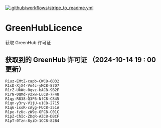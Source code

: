 [![.github/workflows/stripe_to_readme.yml](https://github.com/zjx-kimi/GreenHubLicence/actions/workflows/stripe_to_readme.yml/badge.svg)](https://github.com/zjx-kimi/GreenHubLicence/actions/workflows/stripe_to_readme.yml)
# GreenHubLicence
获取 GreenHub 许可证
## 获取到的 GreenHub 许可证 （2024-10-14 19 : 00 更新）
```
R1uz-EMtZ-capb-CWC8-6D32
R1sD-XjX4-Vm4c-yMC8-87D7
R1rZ-UkWe-0qvz-bAC8-9B2F
R1rN-0QMd-yzxw-LuC8-7F48
R1qy-R838-Q3F6-NfC8-C845
R1qn-y3ry-V1jU-u1C8-2715
R1q6-issR-cAyg-FUC8-351A
R1pe-fzUc-zW9e-GFC8-C01C
R1pZ-ChIc-ZDqR-AZC8-DBCF
R1pT-0Tzn-8yiD-1CC8-82B4
```
